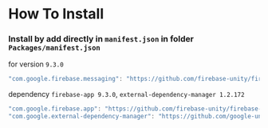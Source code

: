 # How To Install

### Install by add directly in `manifest.json` in folder `Packages/manifest.json`


for version `9.3.0`
```csharp
"com.google.firebase.messaging": "https://github.com/firebase-unity/firebase-messaging.git#9.3.0",
```


dependency `firebase-app 9.3.0`, `external-dependency-manager 1.2.172`
```csharp
"com.google.firebase.app": "https://github.com/firebase-unity/firebase-app.git#9.3.0",
"com.google.external-dependency-manager": "https://github.com/google-unity/external-dependency-manager.git#1.2.172",
```